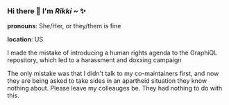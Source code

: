 ### Hi there 👋 I'm *Rikki* ~ :sparkles:

**pronouns**: She/Her, or they/them is fine

**location**: US

I made the mistake of introducing a human rights agenda to the GraphiQL repository, which led to a harassment and doxxing campaign

The only mistake was that I didn't talk to my co-maintainers first, and now they are being asked to take sides in an apartheid situation they know nothing about. Please leave my colleauges be. They had nothing to do with this.
